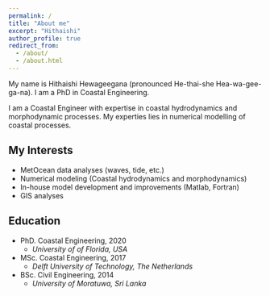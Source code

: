 ```yaml
---
permalink: /
title: "About me"
excerpt: "Hithaishi"
author_profile: true
redirect_from: 
  - /about/
  - /about.html
---
```


My name is Hithaishi Hewageegana (pronounced He-thai-she Hea-wa-gee-ga-na).
I am a PhD in Coastal Engineering.

I am a Coastal Engineer with expertise in coastal hydrodynamics and morphodynamic processes. My experties lies in numerical modelling of coastal processes. 

My Interests
---------------
* MetOcean data analyses (waves, tide, etc.)  
* Numerical modeling (Coastal hydrodynamics and morphodynamics)  
* In-house model development and improvements (Matlab, Fortran)  
* GIS analyses

Education
---------------
* PhD. Coastal Engineering, 2020 
	* *University of of Florida, USA*
* MSc. Coastal Engineering, 2017 
	* *Delft University of Technology, The Netherlands*
* BSc. Civil Engineering, 2014 
	* *University of Moratuwa, Sri Lanka*


